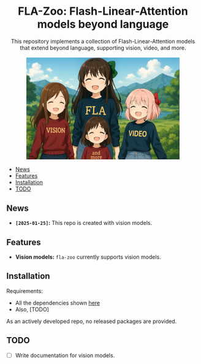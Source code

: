 <div align="center">

# FLA-Zoo: Flash-Linear-Attention models beyond language

</div>
<div align="center">
This repository implements a collection of Flash-Linear-Attention models that extend beyond language, supporting vision, video, and more.
</div>

<div align="center">
  <br/>
  <img width="400" alt="diagram" src="assets/flazoo.png">
  <!-- <br/>
  <em>[ai generated image with modifications]</em> -->
</div>

* [News](#news)
* [Features](#features)
* [Installation](#installation)
* [TODO](#todo)
<!-- * [Citation](#citation) -->

## News

- **$\texttt{[2025-01-25]}$:** This repo is created with vision models.

## Features

- **Vision models:** `fla-zoo` currently supports vision models.

## Installation

Requirements:
- All the dependencies shown [here](https://github.com/fla-org/flash-linear-attention?tab=readme-ov-file#installation)
- Also, [TODO]

As an actively developed repo, no released packages are provided.

## TODO

- [ ] Write documentation for vision models.
